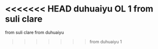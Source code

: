 <<<<<<< HEAD
duhuaiyu OL 1
from suli clare
=======
from suli clare
from duhuaiyu
>>>>>>> from duhuaiyu 1
